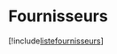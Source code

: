 # Fournisseurs

[!include[listefournisseurs](fournisseurs.listefournisseurs.autogen.md)]


































































